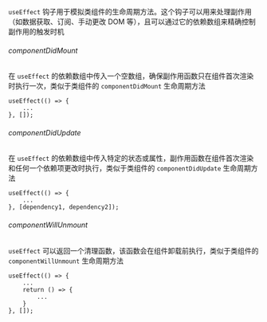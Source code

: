 `useEffect` 钩子用于模拟类组件的生命周期方法。这个钩子可以用来处理副作用（如数据获取、订阅、手动更改 DOM 等），且可以通过它的依赖数组来精确控制副作用的触发时机

###### componentDidMount

在 `useEffect` 的依赖数组中传入一个空数组，确保副作用函数只在组件首次渲染时执行一次，类似于类组件的 `componentDidMount` 生命周期方法

```JSX
useEffect(() => {
	...
}, []);
```

###### componentDidUpdate

在 `useEffect` 的依赖数组中传入特定的状态或属性，副作用函数在组件首次渲染和任何一个依赖项更改时执行，类似于类组件的 `componentDidUpdate` 生命周期方法

```JSX
useEffect(() => {
	...
}, [dependency1, dependency2]);
```

###### componentWillUnmount

`useEffect` 可以返回一个清理函数，该函数会在组件卸载前执行，类似于类组件的 `componentWillUnmount` 生命周期方法

```JSX
useEffect(() => {
	...
	return () => {
		...
	}
}, []);
```